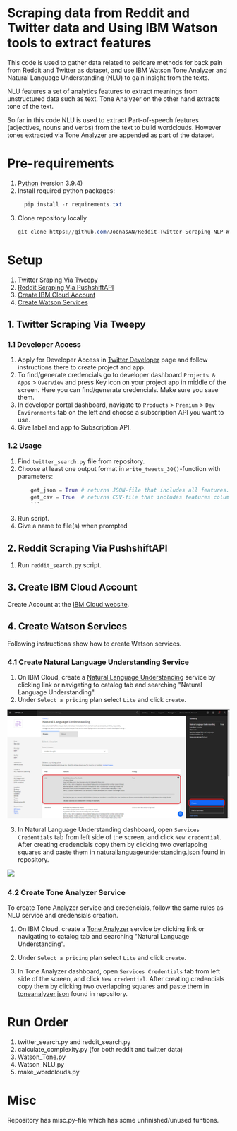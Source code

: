 # Scraping data from Reddit and Twitter data and Using IBM Watson tools to extract features

This code is used to gather data related to selfcare methods for back pain from Reddit and Twitter as dataset, and use IBM Watson Tone Analyzer and  Natural Language Understanding (NLU) to gain insight from the texts.

NLU features a set of analytics features to extract meanings from unstructured data such as text. Tone Analyzer on the other hand extracts tone of the text.

So far in this code NLU is used to extract Part-of-speech features (adjectives, nouns and verbs) from the text to build wordclouds. However tones extracted via Tone Analyzer are appended as part of the dataset.

# Pre-requirements

1. [Python](https://www.python.org/downloads/release/python-394/
) (version 3.9.4)
2. Install required python packages:
    ```powershell
      pip install -r requirements.txt
      ```
3. Clone repository locally
    ```powershell
    git clone https://github.com/JoonasAN/Reddit-Twitter-Scraping-NLP-Watson.git
    ```
# Setup
1. [Twitter Sraping Via Tweepy](#1-twitter-scraping-via-tweepy)
2. [Reddit Scraping Via PushshiftAPI](#2-reddit-scraping-via-pushshiftapi)
3. [Create IBM Cloud Account](https://cloud.ibm.com)
4. [Create Watson Services](#4-create-watson-services)

## 1. Twitter Scraping Via Tweepy
### 1.1 Developer Access
1. Apply for Developer Access in [Twitter Developer](https://developer.twitter.com/en/docs/twitter-api/getting-started/getting-access-to-the-twitter-api) page and follow instructions there to create project and app.
2. To find/generate credencials go to developer dashboard `Projects & Apps` > `Overview` and press Key icon on your project app in middle of the screen. Here you can find/generate credencials. Make sure you save them.
3. In developer portal dashboard, navigate to `Products` > `Premium` > `Dev Environments` tab on the left and choose a subscription API you want to use.
4. Give label and app to Subscription API.
   
### 1.2 Usage

1. Find `twitter_search.py` file from repository.
2. Choose at least one output format in `write_tweets_30()`-function with parameters:
    ```python
        get_json = True # returns JSON-file that includes all features.
        get_csv = True  # returns CSV-file that includes features columns specified in write_tweets_30 function
        ```
3. Run script.
4. Give a name to file(s) when prompted

## 2. Reddit Scraping Via PushshiftAPI
1. Run `reddit_search.py` script.


## 3. Create IBM Cloud Account
Create Account at the [IBM Cloud website](https://cloud.ibm.com).

## 4. Create Watson Services
Following instructions show how to create Watson services.

### 4.1 Create Natural Language Understanding Service

1. On IBM Cloud, create a [Natural Language Understanding](https://cloud.ibm.com/catalog/services/natural-language-understanding) service by clicking link or navigating to catalog tab and searching "Natural Language Understanding".
2. Under `Select a pricing` plan select `Lite` and click `create`.

![nlu-service](NLU_creation.png)

3. In Natural Language Understanding dashboard, open `Services Credentials` tab from left side of the screen, and
click `New credential`. After creating credencials copy them by clicking two overlapping squares and paste them in [naturallanguageunderstanding.json](./Reddit/V2/NLP/naturallanguageunderstanding.json) found in repository.

![](images/NLU_credencials.gif)


### 4.2 Create Tone Analyzer Service

To create Tone Analyzer service and credencials, follow the same rules as NLU service and credensials creation.

1. On IBM Cloud, create a [Tone Analyzer](https://cloud.ibm.com/catalog/services/tone-analyzer) service by clicking link or navigating to catalog tab and searching "Natural Language Understanding".
2. Under `Select a pricing` plan select `Lite` and click `create`.

3. In Tone Analyzer dashboard, open `Services Credentials` tab from left side of the screen, and
click `New credential`. After creating credencials copy them by clicking two overlapping squares and paste them in [toneanalyzer.json](./Reddit/V2/NLP/toneanalyzer.json) found in repository.


# Run Order
1. twitter_search.py and reddit_search.py
2. calculate_complexity.py (for both reddit and twitter data)
3. Watson_Tone.py
4. Watson_NLU.py
5. make_wordclouds.py

# Misc
Repository has misc.py-file which has some unfinished/unused funtions.

